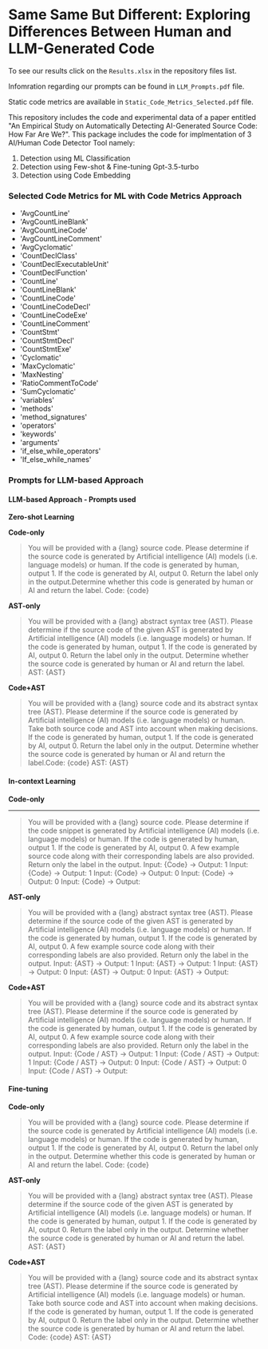 # Same Same But Different: Exploring Differences Between Human and LLM-Generated Code


To see our results click on the `Results.xlsx` in the repository files list.

Infomration regarding our prompts can be found in `LLM_Prompts.pdf` file.

Static code metrics are available in `Static_Code_Metrics_Selected.pdf` file.

This repository includes the code and experimental data of a paper entitled "An Empirical Study on Automatically Detecting AI-Generated Source Code: How Far Are We?". This package includes the code for implmentation of 3 AI/Human Code Detector Tool namely:

1. Detection using ML Classification
2. Detection using Few-shot & Fine-tuning Gpt-3.5-turbo
3. Detection using Code Embedding



### Selected Code Metrics for ML with Code Metrics Approach
* 'AvgCountLine'
* 'AvgCountLineBlank'
* 'AvgCountLineCode'
* 'AvgCountLineComment'
* 'AvgCyclomatic'
* 'CountDeclClass'
* 'CountDeclExecutableUnit'
* 'CountDeclFunction'
* 'CountLine'
* 'CountLineBlank'
* 'CountLineCode'
* 'CountLineCodeDecl'
* 'CountLineCodeExe'
* 'CountLineComment'
* 'CountStmt'
* 'CountStmtDecl'
* 'CountStmtExe'
* 'Cyclomatic'
* 'MaxCyclomatic'
* 'MaxNesting'
* 'RatioCommentToCode'
* 'SumCyclomatic'
* 'variables'
* 'methods'
* 'method_signatures'
* 'operators'
* 'keywords'
* 'arguments'
* 'if_else_while_operators'
* 'If_else_while_names'


### Prompts for LLM-based Approach
#### LLM-based Approach - Prompts used

**Zero-shot Learning**


**Code-only**
> You will be provided with a {lang} source code. Please determine if the source code is generated by Artificial intelligence (AI) models (i.e. language models) or human. If the code is generated by human, output 1. If the code is generated by AI, output 0. Return the label only in the output.Determine whether this code is generated by human or AI and return the label. Code: {code}


**AST-only**
> You will be provided with a {lang} abstract syntax tree (AST). Please determine if the source code of the given AST is generated by Artificial intelligence (AI) models (i.e. language models) or human. If the code is generated by human, output 1. If the code is generated by AI, output 0. Return the label only in the output. Determine whether the source code is generated by human or AI and return the label. AST: {AST}


**Code+AST**
> You will be provided with a {lang} source code and its abstract syntax tree (AST). Please determine if the source code is generated by Artificial intelligence (AI) models (i.e. language models) or human. Take both source code and AST into account when making decisions. If the code is generated by human, output 1. If the code is generated by AI, output 0. Return the label only in the output. Determine whether the source code is generated by human or AI and return the label.Code: {code} AST: {AST}






#### In-context Learning


**Code-only**
***
> You will be provided with a {lang} source code. Please determine if the code snippet is generated by Artificial intelligence (AI) models (i.e. language models) or human. If the code is generated by human, output 1. If the code is generated by AI, output 0. A few example source code along with their corresponding labels are also provided. Return only the label in the output. Input: {Code} -> Output: 1 Input: {Code} -> Output: 1 Input: {Code} -> Output: 0 Input: {Code} -> Output: 0 Input: {Code} -> Output:


**AST-only**
> You will be provided with a {lang} abstract syntax tree (AST). Please determine if the source code of the given AST is generated by Artificial intelligence (AI) models (i.e. language models) or human. If the code is generated by human, output 1. If the code is generated by AI, output 0. A few example source code along with their corresponding labels are also provided. Return only the label in the output. Input: {AST} -> Output: 1 Input: {AST} -> Output: 1 Input: {AST} -> Output: 0 Input: {AST} -> Output: 0 Input: {AST} -> Output:


**Code+AST**
> You will be provided with a {lang} source code and its abstract syntax tree (AST). Please determine if the source code is generated by Artificial intelligence (AI) models (i.e. language models) or human.  If the code is generated by human, output 1. If the code is generated by AI, output 0. A few example source code along with their corresponding labels are also provided. Return only the label in the output. Input: {Code / AST} -> Output: 1 Input: {Code / AST} -> Output: 1 Input: {Code / AST} -> Output: 0 Input: {Code / AST} -> Output: 0 Input: {Code / AST} -> Output:








#### Fine-tuning


**Code-only**
> You will be provided with a {lang} source code. Please determine if the source code is generated by Artificial intelligence (AI) models (i.e. language models) or human. If the code is generated by human, output 1. If the code is generated by AI, output 0. Return the label only in the output. Determine whether this code is generated by human or AI and return the label. Code: {code}




**AST-only**
> You will be provided with a {lang} abstract syntax tree (AST). Please determine if the source code of the given AST is generated by Artificial intelligence (AI) models (i.e. language models) or human. If the code is generated by human, output 1. If the code is generated by AI, output 0. Return the label only in the output. Determine whether the source code is generated by human or AI and return the label. AST: {AST}


**Code+AST**
> You will be provided with a {lang} source code and its abstract syntax tree (AST). Please determine if the source code is generated by Artificial intelligence (AI) models (i.e. language models) or human. Take both source code and AST into account when making decisions. If the code is generated by human, output 1. If the code is generated by AI, output 0. Return the label only in the output. Determine whether the source code is generated by human or AI and return the label. Code: {code} AST: {AST}
